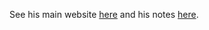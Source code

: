See his main website [here](https://andymatuschak.org/) and his notes [here](https://notes.andymatuschak.org/About_these_notes).